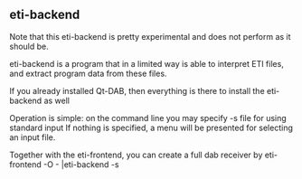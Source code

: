 eti-backend
------------

Note that this eti-backend is pretty experimental and does not perform
as it should be.

eti-backend is a program that in a limited way is able to interpret
ETI files, and extract program data from these files.

If you already installed Qt-DAB, then everything is there to install
the eti-backend as well


Operation is simple:
on the command line you may specify -s file for using standard input
If nothing is specified, a menu will be presented for selecting an input file.

Together with the eti-frontend, you can create a full dab receiver
by eti-frontend -O - |eti-backend -s


